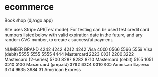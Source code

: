 # ecommerce
Book shop (django app)


Site uses Stripe API(Test mode). For testing can be used test credit card numbers listed below 
with valid expiration date in the future, and any random CVC number, to create a successful payment.

NUMBER	BRAND
4242 4242 4242 4242	Visa
4000 0566 5566 5556	Visa (debit)
5555 5555 5555 4444	Mastercard
2223 0031 2200 3222	Mastercard (2-series)
5200 8282 8282 8210	Mastercard (debit)
5105 1051 0510 5100	Mastercard (prepaid)
3782 8224 6310 005	American Express
3714 9635 3984 31	American Express
